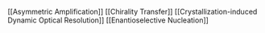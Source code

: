 [[Asymmetric Amplification]]
[[Chirality Transfer]]
[[Crystallization-induced Dynamic Optical Resolution]]
[[Enantioselective Nucleation]]
